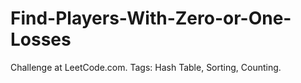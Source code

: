 # Find-Players-With-Zero-or-One-Losses
Challenge at LeetCode.com. Tags: Hash Table, Sorting, Counting.
